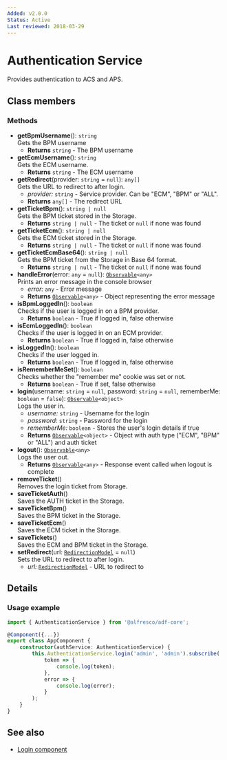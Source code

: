 ```yaml
---
Added: v2.0.0
Status: Active
Last reviewed: 2018-03-29
---
```


# Authentication Service

Provides authentication to ACS and APS.

## Class members

### Methods

-   **getBpmUsername**(): `string`<br/>
    Gets the BPM username
    -   **Returns** `string` - The BPM username
-   **getEcmUsername**(): `string`<br/>
    Gets the ECM username.
    -   **Returns** `string` - The ECM username
-   **getRedirect**(provider: `string` = `null`): `any[]`<br/>
    Gets the URL to redirect to after login.
    -   _provider:_ `string`  - Service provider. Can be "ECM", "BPM" or "ALL".
    -   **Returns** `any[]` - The redirect URL
-   **getTicketBpm**(): `string | null`<br/>
    Gets the BPM ticket stored in the Storage.
    -   **Returns** `string | null` - The ticket or `null` if none was found
-   **getTicketEcm**(): `string | null`<br/>
    Gets the ECM ticket stored in the Storage.
    -   **Returns** `string | null` - The ticket or `null` if none was found
-   **getTicketEcmBase64**(): `string | null`<br/>
    Gets the BPM ticket from the Storage in Base 64 format.
    -   **Returns** `string | null` - The ticket or `null` if none was found
-   **handleError**(error: `any` = `null`): [`Observable`](http://reactivex.io/documentation/observable.html)`<any>`<br/>
    Prints an error message in the console browser
    -   _error:_ `any`  - Error message
    -   **Returns** [`Observable`](http://reactivex.io/documentation/observable.html)`<any>` - Object representing the error message
-   **isBpmLoggedIn**(): `boolean`<br/>
    Checks if the user is logged in on a BPM provider.
    -   **Returns** `boolean` - True if logged in, false otherwise
-   **isEcmLoggedIn**(): `boolean`<br/>
    Checks if the user is logged in on an ECM provider.
    -   **Returns** `boolean` - True if logged in, false otherwise
-   **isLoggedIn**(): `boolean`<br/>
    Checks if the user logged in.
    -   **Returns** `boolean` - True if logged in, false otherwise
-   **isRememberMeSet**(): `boolean`<br/>
    Checks whether the "remember me" cookie was set or not.
    -   **Returns** `boolean` - True if set, false otherwise
-   **login**(username: `string` = `null`, password: `string` = `null`, rememberMe: `boolean` = `false`): [`Observable`](http://reactivex.io/documentation/observable.html)`<object>`<br/>
    Logs the user in.
    -   _username:_ `string`  - Username for the login
    -   _password:_ `string`  - Password for the login
    -   _rememberMe:_ `boolean`  - Stores the user's login details if true
    -   **Returns** [`Observable`](http://reactivex.io/documentation/observable.html)`<object>` - Object with auth type ("ECM", "BPM" or "ALL") and auth ticket
-   **logout**(): [`Observable`](http://reactivex.io/documentation/observable.html)`<any>`<br/>
    Logs the user out.
    -   **Returns** [`Observable`](http://reactivex.io/documentation/observable.html)`<any>` - Response event called when logout is complete
-   **removeTicket**()<br/>
    Removes the login ticket from Storage.
-   **saveTicketAuth**()<br/>
    Saves the AUTH ticket in the Storage.
-   **saveTicketBpm**()<br/>
    Saves the BPM ticket in the Storage.
-   **saveTicketEcm**()<br/>
    Saves the ECM ticket in the Storage.
-   **saveTickets**()<br/>
    Saves the ECM and BPM ticket in the Storage.
-   **setRedirect**(url: [`RedirectionModel`](../../lib/core/models/redirection.model.ts) = `null`)<br/>
    Sets the URL to redirect to after login.
    -   _url:_ [`RedirectionModel`](../../lib/core/models/redirection.model.ts)  - URL to redirect to

## Details

### Usage example

```ts
import { AuthenticationService } from '@alfresco/adf-core';

@Component({...})
export class AppComponent {
    constructor(authService: AuthenticationService) {
        this.AuthenticationService.login('admin', 'admin').subscribe(
            token => {
                console.log(token);
            },
            error => {
                console.log(error);
            }
        );
    }
}
```

## See also

-   [Login component](login.component.md)
